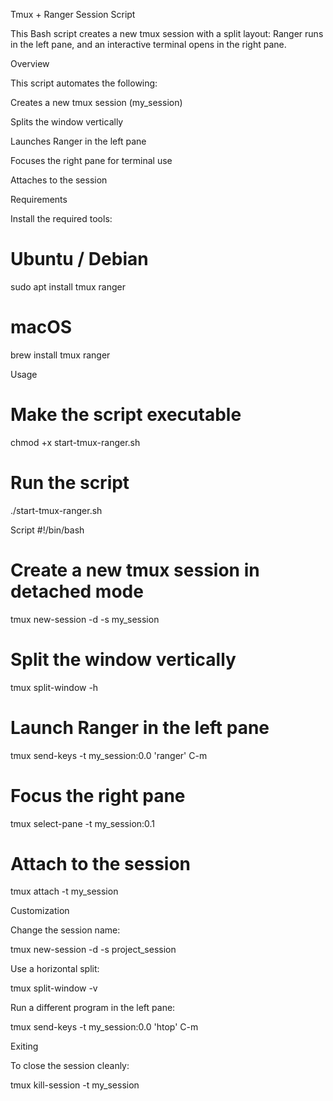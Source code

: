 Tmux + Ranger Session Script

This Bash script creates a new tmux session with a split layout:
Ranger runs in the left pane, and an interactive terminal opens in the right pane.

Overview

This script automates the following:

Creates a new tmux session (my_session)

Splits the window vertically

Launches Ranger in the left pane

Focuses the right pane for terminal use

Attaches to the session

Requirements

Install the required tools:

# Ubuntu / Debian
sudo apt install tmux ranger

# macOS
brew install tmux ranger

Usage
# Make the script executable
chmod +x start-tmux-ranger.sh

# Run the script
./start-tmux-ranger.sh

Script
#!/bin/bash

# Create a new tmux session in detached mode
tmux new-session -d -s my_session

# Split the window vertically
tmux split-window -h

# Launch Ranger in the left pane
tmux send-keys -t my_session:0.0 'ranger' C-m

# Focus the right pane
tmux select-pane -t my_session:0.1

# Attach to the session
tmux attach -t my_session

Customization

Change the session name:

tmux new-session -d -s project_session


Use a horizontal split:

tmux split-window -v


Run a different program in the left pane:

tmux send-keys -t my_session:0.0 'htop' C-m

Exiting

To close the session cleanly:

tmux kill-session -t my_session
